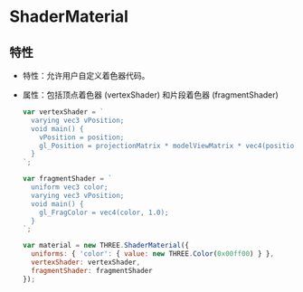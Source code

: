 # ShaderMaterial

## 特性

+ 特性：允许用户自定义着色器代码。
+ 属性：包括顶点着色器 (vertexShader) 和片段着色器 (fragmentShader)

  ```js
  var vertexShader = `
    varying vec3 vPosition;
    void main() {
      vPosition = position;
      gl_Position = projectionMatrix * modelViewMatrix * vec4(position, 1.0);
    }
  `;

  var fragmentShader = `
    uniform vec3 color;
    varying vec3 vPosition;
    void main() {
      gl_FragColor = vec4(color, 1.0);
    }
  `;

  var material = new THREE.ShaderMaterial({
    uniforms: { 'color': { value: new THREE.Color(0x00ff00) } },
    vertexShader: vertexShader,
    fragmentShader: fragmentShader
  });

  ```
